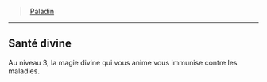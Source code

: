 ﻿---
!ClassFeatureItem
Id: paladin_hd.md#santé-divine
ParentLink: paladin_hd.md#paladin
Name: Santé divine
ParentName: Paladin
NameLevel: 2
Attributes:
  Name: Santé divine
  Markdown: >+
    ## <!--Name-->Santé divine<!--/Name-->


    Au niveau 3, la magie divine qui vous anime vous immunise contre les maladies.

AttributesDictionary: >+
  Name: Santé divine

  Markdown: >+

    ## <!--Name-->Santé divine<!--/Name-->





    Au niveau 3, la magie divine qui vous anime vous immunise contre les maladies.



---
> [Paladin](hd_paladin.md)

---

## Santé divine

Au niveau 3, la magie divine qui vous anime vous immunise contre les maladies.


